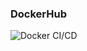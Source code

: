 ### DockerHub

![Docker CI/CD](https://github.com/<votre-username>/<votre-repo>/actions/workflows/prod.yml/badge.svg)